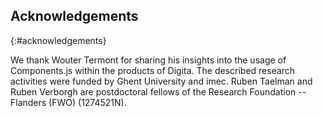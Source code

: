 ## Acknowledgements
{:#acknowledgements}

We thank Wouter Termont for sharing his insights into the usage of Components.js within the products of Digita.
The described research activities were funded by Ghent University and imec.
Ruben Taelman and Ruben Verborgh are postdoctoral fellows of the Research Foundation -- Flanders (FWO) (1274521N).
